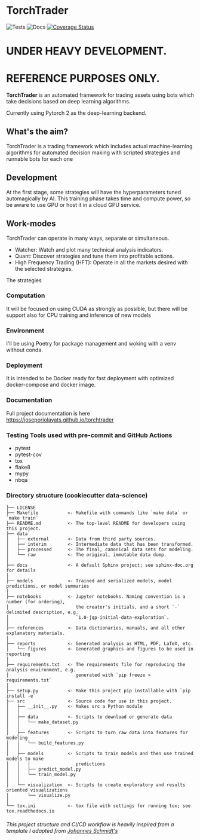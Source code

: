 # TorchTrader
![Tests](https://github.com/joseporiolayats/torchtrader/actions/workflows/tests.yml/badge.svg)
![Docs](https://github.com/joseporiolayats/torchtrader/actions/workflows/mkdocs.yml/badge.svg)
[![Coverage Status](https://coveralls.io/repos/github/joseporiolayats/torchtrader/badge.svg?branch=master)](https://coveralls.io/github/joseporiolayats/torchtrader?branch=master)

# UNDER HEAVY DEVELOPMENT.
# REFERENCE PURPOSES ONLY.


**TorchTrader** is an automated framework for trading assets using bots which take decisions based on deep learning algorithms.

Currently using Pytorch 2 as the deep-learning backend.

## What's the aim?
TorchTrader is a trading framework which includes actual machine-learning algorithms for automated decision making with scripted strategies and runnable bots for each one

## Development
At the first stage, some strategies will have the hyperparameters tuned automagically by AI. This training phase takes time and compute power, so be aware to use GPU or host it in a cloud GPU service.

## Work-modes
TorchTrader can operate in many ways, separate or simultaneous.
- Watcher: Watch and plot many technical analysis indicators.
- Quant: Discover strategies and tune them into profitable actions.
- High Frequency Trading (HFT): Operate in all the markets desired with the selected strategies.

The strategies

### Computation
It will be focused on using CUDA as strongly as possible, but there will be support also for CPU training and inference of new models

### Environment
I'll be using Poetry for package management and woking with a venv without conda.

### Deployment
It is intended to be Docker ready for fast deployment with optimized docker-compose and docker image.

### Documentation
Full project documentation is here https://joseporiolayats.github.io/torchtrader


### Testing Tools used with pre-commit and GitHub Actions
- pytest
- pytest-cov
- tox
- flake8
- mypy
- nbqa

### Directory structure (cookiecutter data-science)

```
├── LICENSE
├── Makefile           <- Makefile with commands like `make data` or `make train`
├── README.md          <- The top-level README for developers using this project.
├── data
│   ├── external       <- Data from third party sources.
│   ├── interim        <- Intermediate data that has been transformed.
│   ├── processed      <- The final, canonical data sets for modeling.
│   └── raw            <- The original, immutable data dump.
│
├── docs               <- A default Sphinx project; see sphinx-doc.org for details
│
├── models             <- Trained and serialized models, model predictions, or model summaries
│
├── notebooks          <- Jupyter notebooks. Naming convention is a number (for ordering),
│                         the creator's initials, and a short `-` delimited description, e.g.
│                         `1.0-jqp-initial-data-exploration`.
│
├── references         <- Data dictionaries, manuals, and all other explanatory materials.
│
├── reports            <- Generated analysis as HTML, PDF, LaTeX, etc.
│   └── figures        <- Generated graphics and figures to be used in reporting
│
├── requirements.txt   <- The requirements file for reproducing the analysis environment, e.g.
│                         generated with `pip freeze > requirements.txt`
│
├── setup.py           <- Make this project pip installable with `pip install -e`
├── src                <- Source code for use in this project.
│   ├── __init__.py    <- Makes src a Python module
│   │
│   ├── data           <- Scripts to download or generate data
│   │   └── make_dataset.py
│   │
│   ├── features       <- Scripts to turn raw data into features for modeling
│   │   └── build_features.py
│   │
│   ├── models         <- Scripts to train models and then use trained models to make
│   │   │                 predictions
│   │   ├── predict_model.py
│   │   └── train_model.py
│   │
│   └── visualization  <- Scripts to create exploratory and results oriented visualizations
│       └── visualize.py
│
└── tox.ini            <- tox file with settings for running tox; see tox.readthedocs.io
```

###### This project structure and CI/CD workflow is heavily inspired from a template I adapted from [Johannes Schmidt's](https://github.com/johschmidt42/python-project-johannes/tree/main)
